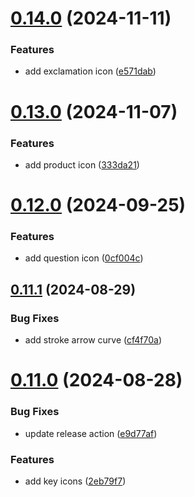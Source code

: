 # [0.14.0](https://github.com/elevz/elevz-icon/compare/v0.13.0...v0.14.0) (2024-11-11)


### Features

* add exclamation icon ([e571dab](https://github.com/elevz/elevz-icon/commit/e571dab5f592be75ebfed122a57884a49dde7ba6))



# [0.13.0](https://github.com/elevz/elevz-icon/compare/v0.12.0...v0.13.0) (2024-11-07)


### Features

* add product icon ([333da21](https://github.com/elevz/elevz-icon/commit/333da21587a764f01d6679073a7d2ff7578f2de2))



# [0.12.0](https://github.com/elevz/elevz-icon/compare/v0.11.1...v0.12.0) (2024-09-25)


### Features

* add question icon ([0cf004c](https://github.com/elevz/elevz-icon/commit/0cf004c9d4d879f22056b1fb19f7ba922c406676))



## [0.11.1](https://github.com/elevz/elevz-icon/compare/v0.11.0...v0.11.1) (2024-08-29)


### Bug Fixes

* add stroke arrow curve ([cf4f70a](https://github.com/elevz/elevz-icon/commit/cf4f70a9cc8e2c6f9c834079acf20fe602f598c4))



# [0.11.0](https://github.com/elevz/elevz-icon/compare/v0.10.0...v0.11.0) (2024-08-28)


### Bug Fixes

* update release action ([e9d77af](https://github.com/elevz/elevz-icon/commit/e9d77afcf90053584300c5500336c0cc15434461))


### Features

* add key icons ([2eb79f7](https://github.com/elevz/elevz-icon/commit/2eb79f7b1871f52ce4da6999cb29e866b061cfd1))



